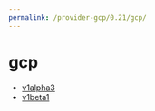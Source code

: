 ```yaml
---
permalink: /provider-gcp/0.21/gcp/
---
```


# gcp



* [v1alpha3](v1alpha3/index.md)
* [v1beta1](v1beta1/index.md)